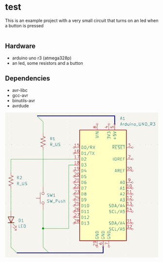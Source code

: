 # test 

This is an example project with a very small circuit that turns on an led when a button is pressed
<br>
<br>

## Hardware 

+ arduino uno r3 (atmega328p)
+ an led, some resistors and a button

## Dependencies 

+ avr-libc 
+ gcc-avr
+ binutils-avr
+ avrdude


![alt text](https://github.com/nm7c00/IoT/blob/master/example/example.PNG?raw=true)
